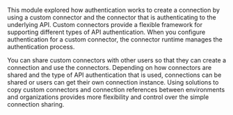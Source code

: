 This module explored how authentication works to create a connection by using a custom connector and the connector that is authenticating to the underlying API. Custom connectors provide a flexible framework for supporting different types of API authentication. When you configure authentication for a custom connector, the connector runtime manages the authentication process.

You can share custom connectors with other users so that they can create a connection and use the connectors. Depending on how connectors are shared and the type of API authentication that is used, connections can be shared or users can get their own connection instance. Using solutions to copy custom connectors and connection references between environments and organizations provides more flexibility and control over the simple connection sharing.
